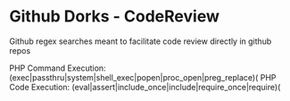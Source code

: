 # Github Dorks - CodeReview
Github regex searches meant to facilitate code review directly in github repos

PHP Command Execution: (exec|passthru|system|shell_exec|popen|proc_open|preg_replace)\(
PHP Code Execution: (eval|assert|include_once|include|require_once|require)\(
